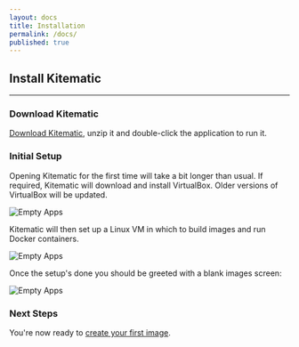 ```yaml
---
layout: docs
title: Installation
permalink: /docs/
published: true
---
```


## Install Kitematic

---

### Download Kitematic

[Download Kitematic](/download), unzip it and double-click the application to run it.

### Initial Setup

Opening Kitematic for the first time will take a bit longer than usual. If required, Kitematic will download and install VirtualBox. Older versions of VirtualBox will be updated.

![Empty Apps](/img/get-started/virtualbox.png)

Kitematic will then set up a Linux VM in which to build images and run Docker containers.

![Empty Apps](/img/get-started/starting-docker-vm.png)

Once the setup's done you should be greeted with a blank images screen:

![Empty Apps](/img/get-started/empty-images.png)

### Next Steps

You're now ready to [create your first image](/docs/building-an-image/).
